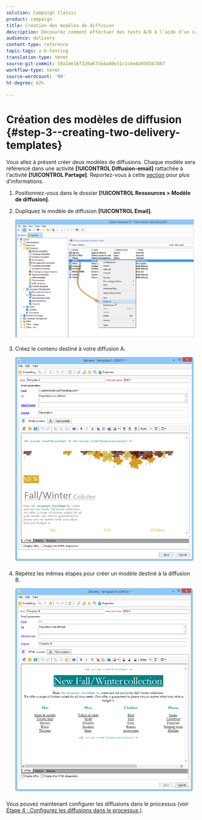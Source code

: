 ```yaml
---
solution: Campaign Classic
product: campaign
title: Création des modèles de diffusion
description: Découvrez comment effectuer des tests A/B à l’aide d’un cas d’utilisation spécifique.
audience: delivery
content-type: reference
topic-tags: a-b-testing
translation-type: tm+mt
source-git-commit: 50a10e16f320a67cb4ad0e31c1cbe8a9365b7887
workflow-type: tm+mt
source-wordcount: '99'
ht-degree: 62%

---
```



# Création des modèles de diffusion {#step-3--creating-two-delivery-templates}

Vous allez à présent créer deux modèles de diffusions. Chaque modèle sera référencé dans une activité **[!UICONTROL Diffusion-email]** rattachée à l&#39;activité **[!UICONTROL Partage]**. Reportez-vous à cette [section](../../delivery/using/about-templates.md) pour plus d&#39;informations.

1. Positionnez-vous dans le dossier **[!UICONTROL Ressources > Modèle de diffusion]**.
1. Dupliquez le modèle de diffusion **[!UICONTROL Email]**.

   ![](assets/use_case_abtesting_deliverymodel_001.png)

1. Créez le contenu destiné à votre diffusion A.

   ![](assets/use_case_abtesting_deliverymodel_002.png)

1. Répétez les mêmes étapes pour créer un modèle destiné à la diffusion B.

   ![](assets/use_case_abtesting_deliverymodel_003.png)

Vous pouvez maintenant configurer les diffusions dans le processus (voir [Étape 4 : Configurez les diffusions dans le processus ](../../delivery/using/a-b-testing-uc-configuring-deliveries.md)).
